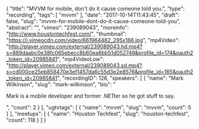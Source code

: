 {
  "title": "MVVM for mobile, don't do it cause comeone told you.",
  "type": "recording",
  "tags": [
    "mvvm"
  ],
  "date": "2017-10-14T11:43:45",
  "draft": false,
  "slug": "mvvm-for-mobile-dont-do-it-cause-comeone-told-you",
  "abstract": "",
  "vimeo": "239089043",
  "moreinfo": "http://www.houstontechfest.com/",
  "thumbnail": "https://i.vimeocdn.com/video/661964482_295x166.jpg",
  "mp4Video": "http://player.vimeo.com/external/239089043.hd.mp4?s=889daabc0e38fc065ebecc8b60ea6bb51d052748&profile_id=174&oauth2_token_id=20985841",
  "mp4VideoLow": "http://player.vimeo.com/external/239089043.sd.mp4?s=cd000ce25eb858470e3ef1457da6c55d3e2e8576&profile_id=165&oauth2_token_id=20985841",
  "recordingID": 126,
  "speakers": [
    {
      "name": "Mark Wilkinson",
      "slug": "mark-wilkinson",
      "bio": "<p>Mark is a mobile developer and former .NETter so he got stuff to say.</p>",
      "count": 2
    }
  ],
  "ugtvtags": [
    {
      "name": "mvvm",
      "slug": "mvvm",
      "count": 5
    }
  ],
  "meetups": [
    {
      "name": "Houston Techfest",
      "slug": "houston-techfest",
      "count": 118
    }
  ]
}